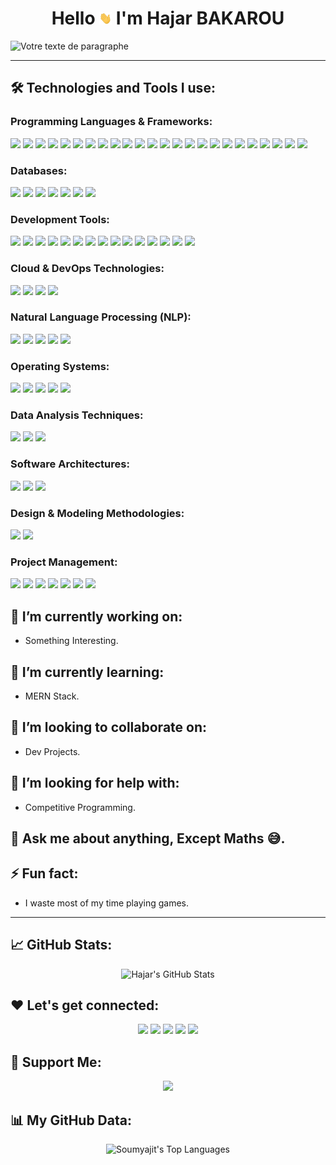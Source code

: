 <h1 align="center"><strong>Hello <img src="https://raw.githubusercontent.com/ABSphreak/ABSphreak/master/gifs/Hi.gif" width="20" height="20"> I'm Hajar BAKAROU</strong></h1>

![Votre texte de paragraphe](https://github.com/bakarouhajar/bakarouhajar/assets/105990605/137dd39a-51e7-4fd2-854f-cf1ca2b53727)

---

## 🛠 Technologies and Tools I use:

### Programming Languages & Frameworks:
<p align="left">
  <img src="https://img.shields.io/badge/-C-00599C?style=for-the-badge&logo=c&logoColor=white" />
  <img src="https://img.shields.io/badge/-C++-00599C?style=for-the-badge&logo=c%2B%2B&logoColor=white" />
  <img src="https://img.shields.io/badge/-Java-007396?style=for-the-badge&logo=java&logoColor=white" />
  <img src="https://img.shields.io/badge/-Spring Boot-6DB33F?style=for-the-badge&logo=spring-boot&logoColor=white" />
  <img src="https://img.shields.io/badge/-Maven-C71A36?style=for-the-badge&logo=apache-maven&logoColor=white" />
  <img src="https://img.shields.io/badge/-Hibernate-59666C?style=for-the-badge&logo=hibernate&logoColor=white" />
  <img src="https://img.shields.io/badge/-JPA-007396?style=for-the-badge&logo=java&logoColor=white" />
  <img src="https://img.shields.io/badge/-C%23-239120?style=for-the-badge&logo=c-sharp&logoColor=white" />
  <img src="https://img.shields.io/badge/-Python-3776AB?style=for-the-badge&logo=python&logoColor=white" />
  <img src="https://img.shields.io/badge/-Django-092E20?style=for-the-badge&logo=django&logoColor=white" />
  <img src="https://img.shields.io/badge/-R-276DC3?style=for-the-badge&logo=r&logoColor=white" />
  <img src="https://img.shields.io/badge/-.NET-512BD4?style=for-the-badge&logo=dot-net&logoColor=white" />
  <img src="https://img.shields.io/badge/-HTML5-E34F26?style=for-the-badge&logo=html5&logoColor=white" />
  <img src="https://img.shields.io/badge/-CSS3-1572B6?style=for-the-badge&logo=css3&logoColor=white" />
  <img src="https://img.shields.io/badge/-Bootstrap-7952B3?style=for-the-badge&logo=bootstrap&logoColor=white" />
  <img src="https://img.shields.io/badge/-JavaScript-F7DF1E?style=for-the-badge&logo=javascript&logoColor=black" />
  <img src="https://img.shields.io/badge/-React-20232A?style=for-the-badge&logo=react&logoColor=61DAFB" />
  <img src="https://img.shields.io/badge/-Angular-DD0031?style=for-the-badge&logo=angular&logoColor=white" />
  <img src="https://img.shields.io/badge/-PHP-777BB4?style=for-the-badge&logo=php&logoColor=white" />
  <img src="https://img.shields.io/badge/-Symfony-000000?style=for-the-badge&logo=symfony&logoColor=white" />
  <img src="https://img.shields.io/badge/-Magento-EE672F?style=for-the-badge&logo=magento&logoColor=white" />
  <img src="https://img.shields.io/badge/-Elasticsearch-005571?style=for-the-badge&logo=elasticsearch&logoColor=white" />
  <img src="https://img.shields.io/badge/-Flutter-02569B?style=for-the-badge&logo=flutter&logoColor=white" />
  <img src="https://img.shields.io/badge/-Dart-0175C2?style=for-the-badge&logo=dart&logoColor=white" />
</p>

### Databases:
<p align="left">
  <img src="https://img.shields.io/badge/-MySQL-4479A1?style=for-the-badge&logo=mysql&logoColor=white" />
  <img src="https://img.shields.io/badge/-Oracle-F80000?style=for-the-badge&logo=oracle&logoColor=white" />
  <img src="https://img.shields.io/badge/-SQL Server-CC2927?style=for-the-badge&logo=microsoft-sql-server&logoColor=white" />
  <img src="https://img.shields.io/badge/-MongoDB-47A248?style=for-the-badge&logo=mongodb&logoColor=white" />
  <img src="https://img.shields.io/badge/-Firebase-FFCA28?style=for-the-badge&logo=firebase&logoColor=black" />
  <img src="https://img.shields.io/badge/-XML-FF6600?style=for-the-badge&logo=xml&logoColor=black" />
  <img src="https://img.shields.io/badge/-JSON-000000?style=for-the-badge&logo=json&logoColor=white" />
</p>

### Development Tools:
<p align="left">
  <img src="https://img.shields.io/badge/-Eclipse-2C2255?style=for-the-badge&logo=eclipse&logoColor=white" />
  <img src="https://img.shields.io/badge/-NetBeans-1B6AC6?style=for-the-badge&logo=apache-netbeans-ide&logoColor=white" />
  <img src="https://img.shields.io/badge/-IntelliJ IDEA-000000?style=for-the-badge&logo=intellij-idea&logoColor=white" />
  <img src="https://img.shields.io/badge/-Android Studio-3DDC84?style=for-the-badge&logo=android-studio&logoColor=white" />
  <img src="https://img.shields.io/badge/-Visual Studio-5C2D91?style=for-the-badge&logo=visual-studio&logoColor=white" />
  <img src="https://img.shields.io/badge/-Visual Studio Code-007ACC?style=for-the-badge&logo=visual-studio-code&logoColor=white" />
  <img src="https://img.shields.io/badge/-PyCharm-000000?style=for-the-badge&logo=pycharm&logoColor=white" />
  <img src="https://img.shields.io/badge/-PHPStorm-000000?style=for-the-badge&logo=phpstorm&logoColor=white" />
  <img src="https://img.shields.io/badge/-Figma-F24E1E?style=for-the-badge&logo=figma&logoColor=white" />
  <img src="https://img.shields.io/badge/-Jupyter Notebook-F37626?style=for-the-badge&logo=jupyter&logoColor=white" />
  <img src="https://img.shields.io/badge/-RStudio-75AADB?style=for-the-badge&logo=rstudio&logoColor=white" />
  <img src="https://img.shields.io/badge/-Jenkins-D24939?style=for-the-badge&logo=jenkins&logoColor=white" />
  <img src="https://img.shields.io/badge/-Selenium-43B02A?style=for-the-badge&logo=selenium&logoColor=white" />
  <img src="https://img.shields.io/badge/-JUnit-25A162?style=for-the-badge&logo=junit5&logoColor=white" />
  <img src="https://img.shields.io/badge/-SonarQube-4E9BCD?style=for-the-badge&logo=sonarqube&logoColor=white" />
</p>

### Cloud & DevOps Technologies:
<p align="left">
  <img src="https://img.shields.io/badge/-Docker-2496ED?style=for-the-badge&logo=docker&logoColor=white" />
  <img src="https://img.shields.io/badge/-RabbitMQ-FF6600?style=for-the-badge&logo=rabbitmq&logoColor=white" />
  <img src="https://img.shields.io/badge/-Kafka-231F20?style=for-the-badge&logo=apache-kafka&logoColor=white" />
  <img src="https://img.shields.io/badge/-CI/CD-007ACC?style=for-the-badge&logo=jenkins&logoColor=white" />
</p>

### Natural Language Processing (NLP):
<p align="left">
  <img src="https://img.shields.io/badge/-Machine Learning-007396?style=for-the-badge&logo=machine-learning&logoColor=white" />
  <img src="https://img.shields.io/badge/-Preprocessing-007396?style=for-the-badge&logo=preprocessing&logoColor=white" />
  <img src="https://img.shields.io/badge/-Transformers-EE4C2C?style=for-the-badge&logo=transformers&logoColor=white" />
  <img src="https://img.shields.io/badge/-openPrompt-FF6600?style=for-the-badge&logo=openprompt&logoColor=white" />
  <img src="https://img.shields.io/badge/-Prompting-5C2D91?style=for-the-badge&logo=prompting&logoColor=white" />
</p>

### Operating Systems:
<p align="left">
  <img src="https://img.shields.io/badge/-Windows-0078D6?style=for-the-badge&logo=windows&logoColor=white" />
  <img src="https://img.shields.io/badge/-macOS-000000?style=for-the-badge&logo=apple&logoColor=white" />
  <img src="https://img.shields.io/badge/-Linux-FCC624?style=for-the-badge&logo=linux&logoColor=white" />
  <img src="https://img.shields.io/badge/-Ubuntu-E95420?style=for-the-badge&logo=ubuntu&logoColor=white" />
  <img src="https://img.shields.io/badge/-Fedora-294172?style=for-the-badge&logo=fedora&logoColor=white" />
</p>

### Data Analysis Techniques:
<p align="left">
  <img src="https://img.shields.io/badge/-Data Warehousing-007396?style=for-the-badge&logo=data-warehousing&logoColor=white" />
  <img src="https://img.shields.io/badge/-OLAP-007396?style=for-the-badge&logo=olap&logoColor=white" />
  <img src="https://img.shields.io/badge/-Data Mining-007396?style=for-the-badge&logo=data-mining&logoColor=white" />
</p>

### Software Architectures:
<p align="left">
  <img src="https://img.shields.io/badge/-Monolithic-007ACC?style=for-the-badge&logo=monolithic&logoColor=white" />
  <img src="https://img.shields.io/badge/-Service--Oriented Architecture (SOA)-007ACC?style=for-the-badge&logo=service-oriented-architecture&logoColor=white" />
  <img src="https://img.shields.io/badge/-Microservices-2496ED?style=for-the-badge&logo=microservices&logoColor=white" />
</p>

### Design & Modeling Methodologies:
<p align="left">
  <img src="https://img.shields.io/badge/-UML-007ACC?style=for-the-badge&logo=uml&logoColor=white" />
  <img src="https://img.shields.io/badge/-Merise-007ACC?style=for-the-badge&logo=merise&logoColor=white" />
</p>

### Project Management:
<p align="left">
  <img src="https://img.shields.io/badge/-Scrum-6DB33F?style=for-the-badge&logo=scrum&logoColor=white" />
  <img src="https://img.shields.io/badge/-XP (Extreme Programming)-FF6600?style=for-the-badge&logo=extreme-programming&logoColor=white" />
  <img src="https://img.shields.io/badge/-Cascade-007ACC?style=for-the-badge&logo=cascade&logoColor=white" />
  <img src="https://img.shields.io/badge/-Trello-0052CC?style=for-the-badge&logo=trello&logoColor=white" />
  <img src="https://img.shields.io/badge/-ClickUp-7B68EE?style=for-the-badge&logo=clickup&logoColor=white" />
  <img src="https://img.shields.io/badge/-GitHub-181717?style=for-the-badge&logo=github&logoColor=white" />
  <img src="https://img.shields.io/badge/-GitLab-FC6D26?style=for-the-badge&logo=gitlab&logoColor=white" />
</p>


## 🔭 I’m currently working on:
- Something Interesting.

## 🌱 I’m currently learning:
- MERN Stack.

## 👯 I’m looking to collaborate on:
- Dev Projects.

## 🤔 I’m looking for help with:
- Competitive Programming.

## 💬 Ask me about anything, Except Maths 😅.

## ⚡ Fun fact:
- I waste most of my time playing games.

---

## 📈 GitHub Stats:
<p align="center">
  <img src="https://github-readme-stats.vercel.app/api?username=bakarouhajar&show_icons=true&theme=radical" alt="Hajar's GitHub Stats" />
</p>

## ❤️ Let's get connected:
<p align="center">
  <a href="https://soumyajit.vercel.app/"><img src="https://img.shields.io/badge/-Website-47CCCC?style=for-the-badge&logo=Google-Chrome&logoColor=white" /></a>
  <a href="https://twitter.com/soumyajit4419"><img src="https://img.shields.io/badge/-Twitter-1DA1F2?style=for-the-badge&logo=Twitter&logoColor=white" /></a>
  <a href="https://www.linkedin.com/in/soumyajit4419/"><img src="https://img.shields.io/badge/-LinkedIn-0077B5?style=for-the-badge&logo=Linkedin&logoColor=white" /></a>
  <a href="https://soumyajitblogs.vercel.app/"><img src="https://img.shields.io/badge/-Blog-FF4088?style=for-the-badge&logo=Hugo&logoColor=white" /></a>
  <a href="https://www.instagram.com/soumyajit4419"><img src="https://img.shields.io/badge/-Instagram-E4405F?style=for-the-badge&logo=Instagram&logoColor=white" /></a>
</p>

## 🤝 Support Me:
<p align="center">
  <a href="https://www.buymeacoffee.com/soumyajit4419"><img src="https://img.shields.io/badge/-Buy Me a Coffee-FFDD00?style=for-the-badge&logo=buy-me-a-coffee&logoColor=black" /></a>
</p>

## 📊 My GitHub Data:
<p align="center">
  <img src="https://github-readme-stats.vercel.app/api/top-langs/?username=bakarouhajar&theme=radical&layout=compact" alt="Soumyajit's Top Languages" />
</p>
